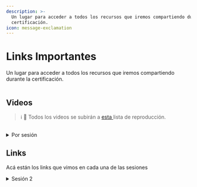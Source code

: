 ```yaml
---
description: >-
  Un lugar para acceder a todos los recursos que iremos compartiendo durante la
  certificación.
icon: message-exclamation
---
```


# Links Importantes
Un lugar para acceder a todos los recursos que iremos compartiendo durante la
  certificación.

<figure><img src="../.gitbook/assets/asdasd.png" alt=""><figcaption></figcaption></figure>

## Videos

<!-- {% hint style="info" %}
Todos los videos se subirán a [esta](https://www.youtube.com/playlist?list=PLixWO0N_iFTP4FdKEfsxJkSxE_6Rgxuem) lista de reproducción.
{% endhint %} -->

> ℹ️ 🔗 Todos los videos se subirán a <a href="https://www.youtube.com/playlist?list=PLixWO0N_iFTP4FdKEfsxJkSxE_6Rgxuem" target="_blank">esta </a> lista de reproducción.
<br>

<details>

<summary>Por sesión</summary>

[Sesión 1 | Lunes 10 de Marzo](https://youtu.be/BtuaM9AJ844)

[Sesión 2 | Martes 11 de Marzo](https://youtu.be/0t_N4OqN5qM)

[Sesión 3 | Miércoles 12 de Marzo](https://youtu.be/d0gtUcBkRMY)

</details>

## Links

Acá están los links que vimos en cada una de las sesiones

<details>

<summary>Sesión 2</summary>

[Motoko Playground](https://m7sm4-2iaaa-aaaab-qabra-cai.raw.ic0.app/)

[ICP Ninja (otro IDE en línea)](https://icp.ninja/)

[Developer Environment Set Up (Guía de instalación oficial)](https://internetcomputer.org/docs/tutorials/developer-liftoff/level-0/dev-env/)

[Instalar WSL](https://learn.microsoft.com/en-us/windows/wsl/install)

```
wsl --install
```

[VS Code](https://code.visualstudio.com/download)

[Guía Rápida para instalación de DFX](https://internetcomputer.org/docs/building-apps/getting-started/install)

```
sh -ci "$(curl -fsSL https://internetcomputer.org/install.sh)"
```

{% hint style="info" %}
Recuerda que si estás en Windows, este comando hay que correrlo en la terminal de Ubuntu que instalaste con WSL.
{% endhint %}

```
dfx --version
```

</details>
